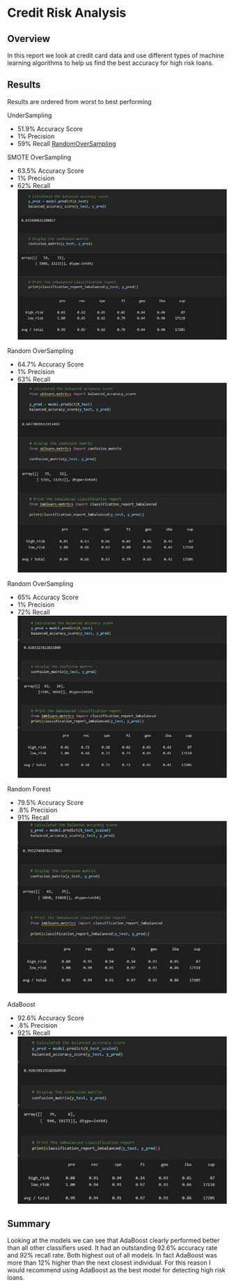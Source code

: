 # Credit Risk Analysis
## Overview
In this report we look at credit card data and use different types of machine learning algorithms to help us find the best accuracy for high risk loans. 

## Results 
Results are ordered from worst to best performing

UnderSampling 
* 51.9% Accuracy Score
* 1% Precision 
* 59% Recall
[RandomOverSampling](Photos/undersampling.PNG)

SMOTE OverSampling 
* 63.5% Accuracy Score
* 1% Precision 
* 62% Recall
![](Photos/smoteoversampling.PNG)

Random OverSampling 
* 64.7% Accuracy Score
* 1% Precision 
* 63% Recall
![](Photos/oversampling.PNG)
 
Random OverSampling 
* 65% Accuracy Score
* 1% Precision 
* 72% Recall
![](Photos/overundersampling.PNG)

Random Forest 
* 79.5% Accuracy Score
* .8% Precision 
* 91% Recall
![](Photos/randomforest.PNG)

AdaBoost
* 92.6% Accuracy Score
* .8% Precision 
* 92% Recall
![](Photos/adaboost.PNG)

## Summary
Looking at the models we can see that AdaBoost clearly performed better than all other classifiers used. It had an outstanding 92.6% accuracy rate and 92% recall rate. Both highest out of all models. In fact AdaBoost was more than 12% higher than the next closest individual. For this reason I would recommend using AdaBoost as the best model for detecting high risk loans. 
